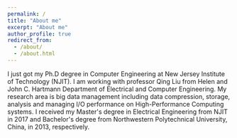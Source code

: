 ```yaml
---
permalink: /
title: "About me"
excerpt: "About me"
author_profile: true
redirect_from: 
  - /about/
  - /about.html
---
```

I just got my Ph.D degree in Computer Engineering at New Jersey Institute of Technology (NJIT). I am working with professor Qing Liu from Helen and John C. Hartmann Department of Electrical and Computer Engineering. My research area is big data management including data compression, storage, analysis and managing I/O performance on High-Performance Computing systems. I received my Master's degree in Electrical Engineering from NJIT in 2017 and Bachelor's degree from Northwestern Polytechnical University, China, in 2013, respectively.

